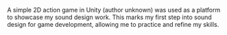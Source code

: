 A simple 2D action game in Unity (author unknown) was used as a platform to showcase my sound design work. 
This marks my first step into sound design for game development, allowing me to practice and refine my skills.
